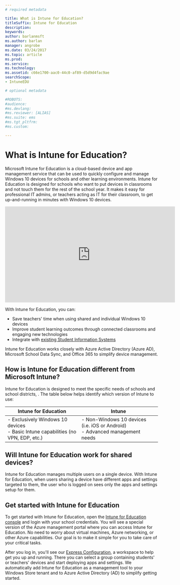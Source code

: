 ```yaml
---
# required metadata

title: What is Intune for Education?
titleSuffix: Intune for Education
description:
keywords:
author: barlanmsft
ms.author: barlan
manager: angrobe
ms.date: 03/24/2017
ms.topic: article
ms.prod:
ms.service:
ms.technology:
ms.assetid: c66e1700-aac0-44c0-af89-d5d9d4fac9ae
searchScope:
- IntuneEDU

# optional metadata

#ROBOTS:
#audience:
#ms.devlang:
#ms.reviewer: [ALIAS]
#ms.suite: ems
#ms.tgt_pltfrm:
#ms.custom:

---
```


# What is Intune for Education?

Microsoft Intune for Education is a cloud-based device and app management service that can be used to quickly configure and manage Windows 10 devices for schools and other learning environments. Intune for Education is designed for schools who want to put devices in classrooms and not touch them for the rest of the school year. It makes it easy for professional IT admins, or teachers acting as IT for their classroom, to get up-and-running in minutes with Windows 10 devices.

<iframe width="560" height="315" src="https://www.youtube.com/embed/ukrnCwcLvV8" frameborder="0" allowfullscreen></iframe>

 With Intune for Education, you can:
- Save teachers' time when using shared and individual Windows 10 devices
- Improve student learning outcomes through connected classrooms and engaging new technologies
- Integrate with [existing Student Information Systems](../get-started/what-is-school-data-sync.md)
<!-- - Optimize devices for testing -->

Intune for Education works closely with Azure Active Directory (Azure AD), Microsoft School Data Sync, and Office 365 to simplify device management.

## How is Intune for Education different from Microsoft Intune?
Intune for Education is designed to meet the specific needs of schools and school districts, . The table below helps identify which version of Intune to use:

| Intune for Education         | Intune           |
| ------------- |-------------|
|- Exclusively Windows 10 devices<br>- Basic Intune capabilities (no VPN, EDP, etc.)   |-  Non-Windows 10 devices (i.e. iOS or Android)</br>- Advanced management needs |

## Will Intune for Education work for shared devices?
Intune for Education manages multiple users on a single device. With Intune for Education, when users sharing a device have different apps and settings targeted to them, the user who is logged on sees only the apps and settings setup for them.

<!-- Intune for Education integrates with other products in the Microsoft Education system. To learn more about our other products see <pending>. -->

## Get started with Intune for Education

To get started with Intune for Education, open the [Intune for Education console](https://manage.windowsazure.com) and login with your school credentials. You will see a special version of the Azure management portal where you can access Intune for Education.  No need to worry about virtual machines, Azure networking, or other Azure capabilities. Our goal is to make it simple for you to take care of your critical tasks.

After you log in, you'll see our [Express Configuration](../get-started/express-configuration.md), a workspace to help get you up and running. There you can select a group containing students' or teachers' devices and start deploying apps and settings. We automatically add Intune for Education as a management tool to your Windows Store tenant and to Azure Active Directory (AD) to simplify getting started.

<!--

>[&larr; **Add apps**](.\add-apps.md)      [**Get Started** &rarr;](..\get-started\get-started.md) -->
